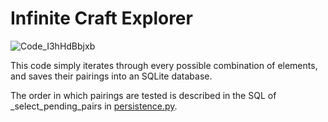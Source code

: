 # Infinite Craft Explorer
![Code_I3hHdBbjxb](https://github.com/GabeMillikan/infinite-craft-explorer/assets/44247924/ceedf0a4-f42b-4c66-8cad-c2615e6408e2)

This code simply iterates through every possible combination of elements, and saves their pairings into an SQLite database.

The order in which pairings are tested is described in the SQL of _select_pending_pairs in [persistence.py](./persistence.py).
